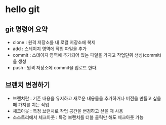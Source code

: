 # hello git

## git 명령어 요약
- clone : 원격 저장소를 내 로컬 저장소에 복제
- add : 스테이지 영역에 작업 파일을 추가
- commit : 스테이지 영역에 추가되어 있는 파일을 가지고 작업단위 생성(commit)을 생성
- push : 원격 저장소에 commit을 업로드 한다.

## 브랜치 변경하기
- 브랜치란 : 기존 내용을 유지하고 새로운 내용물을 추가하거나 버전을 만들고 싶을 때 가지를 치는 작업
- 체크아웃 : 특정 브랜치로 작업 공간을 변경하고 싶을 때 사용
- 소스트리에서 체크아웃 : 특정 브랜치를 더블 클릭만 해도 체크아웃 가능